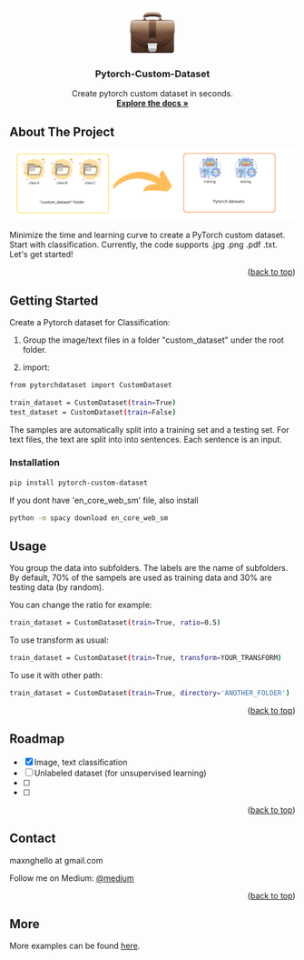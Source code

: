 
<a name="readme-top"></a>



<!-- PROJECT LOGO -->
<br />
<div align="center">
  <a href="https://github.com/othneildrew/Best-README-Template">
    <img src="images/briefcase.png" alt="Logo" width="80" height="80">
  </a>

  <h3 align="center">Pytorch-Custom-Dataset</h3>

  <p align="center">
    Create pytorch custom dataset in seconds.
    <br />
    <a href="https://github.com/max-ng/Pytorch-custom-dataset/blob/main/README.md"><strong>Explore the docs »</strong></a>
    <br />
</div>



<!-- ABOUT THE PROJECT -->
## About The Project

![image](images/graphic.png)

Minimize the time and learning curve to create a PyTorch custom dataset. Start with classification. Currently, the code supports .jpg .png .pdf .txt. Let's get started!

<p align="right">(<a href="#readme-top">back to top</a>)</p>




<!-- GETTING STARTED -->
## Getting Started

Create a Pytorch dataset for Classification:

1. Group the image/text files in a folder "custom_dataset" under the root folder. 

2. import:
  ```sh
  from pytorchdataset import CustomDataset
  ```

   ```sh
  train_dataset = CustomDataset(train=True)
  test_dataset = CustomDataset(train=False)
  ```

The samples are automatically split into a training set and a testing set. For text files, the text are split into into sentences. Each sentence is an input. 

### Installation

  ```sh
  pip install pytorch-custom-dataset
  ```
If you dont have 'en_core_web_sm' file, also install 
  ```sh
  python -m spacy download en_core_web_sm
 ```


<!-- USAGE EXAMPLES -->
## Usage

You group the data into subfolders. The labels are the name of subfolders. By default, 70% of the sampels are used as training data and 30% are testing data (by random). 

You can change the ratio for example:
  ```sh
  train_dataset = CustomDataset(train=True, ratio=0.5)
 ```

To use transform as usual: 
  ```sh
  train_dataset = CustomDataset(train=True, transform=YOUR_TRANSFORM)
 ```

To use it with other path: 
  ```sh
  train_dataset = CustomDataset(train=True, directory='ANOTHER_FOLDER')
 ```

<p align="right">(<a href="#readme-top">back to top</a>)</p>



<!-- ROADMAP -->
## Roadmap

- [x] Image, text classification
- [ ] Unlabeled dataset (for unsupervised learning)
- [ ] 
- [ ] 

<p align="right">(<a href="#readme-top">back to top</a>)</p>





<!-- CONTACT -->
## Contact

 maxnghello at gmail.com

Follow me on Medium: [@medium](https://medium.com/@data.scientist)

<p align="right">(<a href="#readme-top">back to top</a>)</p>


<!-- MORE -->
## More

More examples can be found [here](https://app.xxample.org/l/pytorch-pretrained). 


